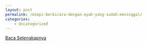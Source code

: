 ```yaml
---
layout: post
permalink: /mimpi-berbicara-dengan-ayah-yang-sudah-meninggal/
categories:
    - Uncategorized
---
```


[Baca Selengkapnya](/05)